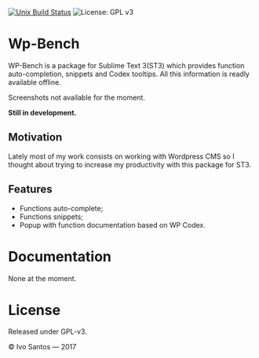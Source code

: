 [![Unix Build Status][travis-image]][travis-link]
![License: GPL v3][license-image]

# Wp-Bench
WP-Bench is a package for Sublime Text 3(ST3) which provides function auto-completion, snippets and Codex tooltips. All this information is readly available offline.

Screenshots not available for the moment.

**Still in development.**

## Motivation

Lately most of my work consists on working with Wordpress CMS so I thought about trying to increase my productivity with this package for ST3.


## Features

- Functions auto-complete;
- Functions snippets;
- Popup with function documentation based on WP Codex.

# Documentation

None at the moment.

# License
Released under GPL-v3.

© Ivo Santos — 2017

[travis-image]: https://img.shields.io/travis/psiico/WP-Bench/master.svg
[travis-link]: https://travis-ci.org/psiico/WP-Bench
[license-image]:https://img.shields.io/badge/License-GPL%20v2-blue.svg